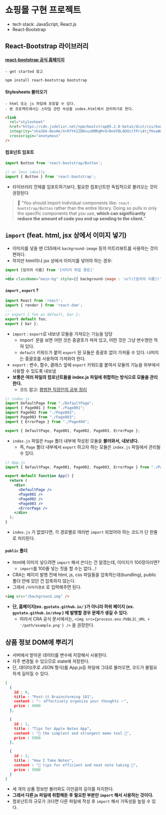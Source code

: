 # 쇼핑몰 구현 프로젝트
- tech stack: JavaScript, React.js
- React-Bootstrap

## React-Bootstrap 라이브러리

#### [react-bootstrap 공식 홈페이지](https://react-bootstrap.github.io/getting-started/introduction)
	- get started 참고
```bash
npm install react-bootstrap bootstrap
```

#### Stylesheets 불러오기
	- html 또는 js 파일에 포함할 수 있다.
	- 본 프로젝트에서는 스타일 관련 속성을 index.html에서 관리하기로 한다.
```html
<link
  rel="stylesheet"
  href="https://cdn.jsdelivr.net/npm/bootstrap@5.2.0-beta1/dist/css/bootstrap.min.css"
  integrity="sha384-0evHe/X+R7YkIZDRvuzKMRqM+OrBnVFBL6DOitfPri4tjfHxaWutUpFmBp4vmVor"
  crossorigin="anonymous"
/>
```

#### 컴포넌트 임포트
```js
import Button from 'react-bootstrap/Button';

// or less ideally
import { Button } from 'react-bootstrap';
```
- 라이브러리 전체를 임포트하기보다, 필요한 컴포넌트만 독립적으로 불러오는 것이 권장된다
> 📌 "You should import individual components like: `react-bootstrap/Button` rather than the entire library. Doing so pulls in only the specific components that you use, **which can significantly reduce the amount of code you end up sending to the client.**"

## `import` (feat. html, jsx 상에서 이미지 넣기)
- 이미지를 넣을 땐 CSS에서 `background-image` 등의 어트리뷰트를 사용하는 것이 편하다.
- 하지만 html이나 jsx 상에서 이미지를 넣어야 하는 경우:
```jsx
import [임의의 이름] from '[이미지 파일 경로]'
...
<div className="main-bg" style={{ background-image : 'url([임의의 이름])' }}></div>
``` 

#### `import` , `export` ?
```jsx
import React from 'react';
import { render } from 'react-dom';
...
// export { foo as default, bar };
export default foo;
export { bar };
```
- `import` : `export`로 내보낸 모듈을 가져오는 기능을 담당
	- import` 문을 보면 어떤 것은 중괄호가 쳐져 있고, 어떤 것은 그냥 변수명만 적혀 있다.
	- `default` 키워드가 붙어 `export` 된 모듈은 중괄호 없이 가져올 수 있다. 나머지는 중괄호를 사용하여 가져와야 한다.
- `export` : 변수, 함수, 클래스 앞에 `export` 키워드를 붙여서 모듈의 기능을 외부에서 사용할 수 있도록 내보냄
- **보통은 여러 파일의 컴포넌트들을 index.js 파일에 취합하는 방식으로 모듈을 관리한다.**
	- 코드 참고: [평범한 직장인의 공부 정리](https://developer-talk.tistory.com/139)
```jsx
// index.js
import DefaultPage from "./DefaultPage";
import { Page001 } from "./Page001";
import Page002 from "./Page002";
import Page003 from "./Page003";
import { ErrorPage } from "./Page404";

export { DefaultPage, Page001, Page002, Page003, ErrorPage };
```
- `index.js` 파일은 `Page` 폴더 내부에 작성된 모듈을 **불러와서, 내보낸다.**
	- 즉, `Page` 폴더 내부에서 `export` 하고자 하는 모듈은 `index.js` 파일에서 관리될 수 있다.

```jsx
// App.js
import { DefaultPage, Page001, Page002, Page003, ErrorPage } from "./Page";

export default function App() {
  return (
    <div>
      <DefaultPage />
      <Page001 />
      <Page002 />
      <Page003 />
      <ErrorPage />
    </div>
  );
}
```
- `index.js` 가 없었다면, 각 경로별로 여러번 `import` 되었어야 하는 코드가 단 한줄로 처리된다.

#### `public` 폴더
- html에 이미지 넣으려면 `import` 해서 쓴다는 건 알겠는데, 이미지가 100장이라면?
	- `import`를 100줄 넣는 짓을 할 수는 없다...!
- CRA는 페이지 발행 전에 html, js, css 파일들을 압축하는데(bundling), public 폴더 안에 있던 건 압축하지 않는다.
- 그래서 `/이미지경로` 로 입력해주면 된다.
```html
<img src="/background.img" />
```
- **단, 홈페이지(ex. `gyutato.github.io/` )가 아니라 하위 페이지 (ex. `gyutato.github.io/shop` ) 에 발행할 경우 문제가 생길 수 있다.**
	- 따라서 CRA 공식 문서에서는, `<img src={process.env.PUBLIC_URL + '/path/example.png'} />` 을 권장한다.

## 상품 정보 DOM에 뿌리기
- 서버에서 받아온 데이터를 변수에 저장해서 사용한다.
- 자주 변경될 수 있으므로 state에 저장한다.
- 단, 데이터(주로 JSON 형식)를 App.js등 파일에 그대로 불러오면, 코드가 불필요하게 길어질 수 있다.
```json
[
  {
    id : 0,
    title : "Post-it Brainstorming 101",
    content : "✨ effectively organize your thoughts ✨",
    price : 4900
  },

  {
    id : 1,
    title : "Tips for Apple Notes App",
    content : "🍎 the simplest and strongest memo tool 🍎",
    price : 5900
  },

  {
    id : 2,
    title : "How I Take Notes",
    content : "📝 tips for efficient and neat note taking 📝",
    price : 3900
  }
] 
```
- 세 개의 상품 정보만 불러와도 이만큼의 길이를 차지한다.
- **그래서 다른 js 파일에 취합해둔 후 필요한 부분만 `import` 해서 사용하는 것이다.**
- 컴포넌트의 규모가 크다면 다른 파일에 작성 후 `import` 해서 가독성을 높일 수 있다.